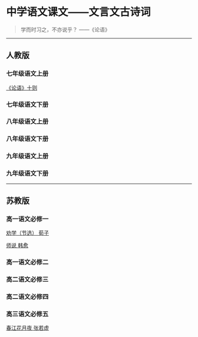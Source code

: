 # 中学语文课文——文言文古诗词

> 学而时习之，不亦说乎？    ——《论语》

------

## 人教版

### 七年级语文上册

[《论语》十则](r/71/lunyu.md)

### 七年级语文下册

### 八年级语文上册

### 八年级语文下册

### 九年级语文上册

### 九年级语文下册

------

## 苏教版

### 高一语文必修一

[劝学（节选）  荀子](s/1/quanxue.md)

[师说  韩愈](s/1/shishuo.md)

### 高一语文必修二

### 高二语文必修三

### 高二语文必修四

### 高三语文必修五

[春江花月夜  张若虚](s/5/cjhyy.md)